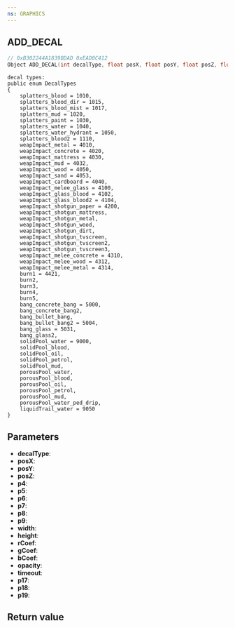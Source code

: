 ```yaml
---
ns: GRAPHICS
---
```

## ADD_DECAL

```c
// 0xB302244A1839BDAD 0xEAD0C412
Object ADD_DECAL(int decalType, float posX, float posY, float posZ, float p4, float p5, float p6, float p7, float p8, float p9, float width, float height, float rCoef, float gCoef, float bCoef, float opacity, float timeout, BOOL p17, BOOL p18, BOOL p19);
```

```
decal types:  
public enum DecalTypes  
{  
    splatters_blood = 1010,  
    splatters_blood_dir = 1015,  
    splatters_blood_mist = 1017,  
    splatters_mud = 1020,  
    splatters_paint = 1030,  
    splatters_water = 1040,  
    splatters_water_hydrant = 1050,  
    splatters_blood2 = 1110,  
    weapImpact_metal = 4010,  
    weapImpact_concrete = 4020,  
    weapImpact_mattress = 4030,  
    weapImpact_mud = 4032,  
    weapImpact_wood = 4050,  
    weapImpact_sand = 4053,  
    weapImpact_cardboard = 4040,  
    weapImpact_melee_glass = 4100,  
    weapImpact_glass_blood = 4102,  
    weapImpact_glass_blood2 = 4104,  
    weapImpact_shotgun_paper = 4200,  
    weapImpact_shotgun_mattress,  
    weapImpact_shotgun_metal,  
    weapImpact_shotgun_wood,  
    weapImpact_shotgun_dirt,  
    weapImpact_shotgun_tvscreen,  
    weapImpact_shotgun_tvscreen2,  
    weapImpact_shotgun_tvscreen3,  
    weapImpact_melee_concrete = 4310,  
    weapImpact_melee_wood = 4312,  
    weapImpact_melee_metal = 4314,  
    burn1 = 4421,  
    burn2,  
    burn3,  
    burn4,  
    burn5,  
    bang_concrete_bang = 5000,  
    bang_concrete_bang2,  
    bang_bullet_bang,  
    bang_bullet_bang2 = 5004,  
    bang_glass = 5031,  
    bang_glass2,  
    solidPool_water = 9000,  
    solidPool_blood,  
    solidPool_oil,  
    solidPool_petrol,  
    solidPool_mud,  
    porousPool_water,  
    porousPool_blood,  
    porousPool_oil,  
    porousPool_petrol,  
    porousPool_mud,  
    porousPool_water_ped_drip,  
    liquidTrail_water = 9050  
}  
```

## Parameters
* **decalType**: 
* **posX**: 
* **posY**: 
* **posZ**: 
* **p4**: 
* **p5**: 
* **p6**: 
* **p7**: 
* **p8**: 
* **p9**: 
* **width**: 
* **height**: 
* **rCoef**: 
* **gCoef**: 
* **bCoef**: 
* **opacity**: 
* **timeout**: 
* **p17**: 
* **p18**: 
* **p19**: 

## Return value

